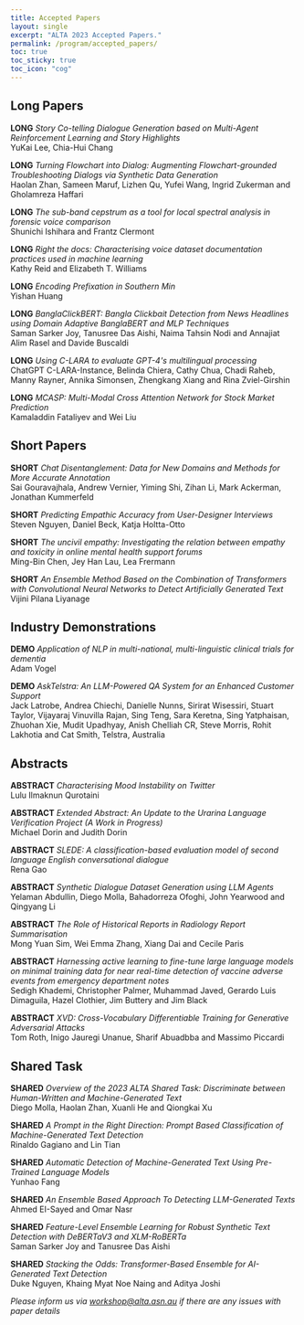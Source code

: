 ```yaml
---
title: Accepted Papers
layout: single
excerpt: "ALTA 2023 Accepted Papers."
permalink: /program/accepted_papers/
toc: true
toc_sticky: true
toc_icon: "cog"
---
```

<!-- Note that the titles/authors may change and papers may be withdrawn. For the final titles/authors, please refer to the [proceedings on the anthology](https://www.aclweb.org/anthology/events/naacl-2021/). -->

Long Papers
---

**LONG** *Story Co-telling Dialogue Generation based on Multi-Agent Reinforcement Learning and Story Highlights* <br>YuKai Lee, Chia-Hui Chang

**LONG** *Turning Flowchart into Dialog: Augmenting Flowchart-grounded Troubleshooting Dialogs via Synthetic Data Generation* <br>Haolan Zhan, Sameen Maruf, Lizhen Qu, Yufei Wang, Ingrid Zukerman and Gholamreza Haffari

**LONG** *The sub-band cepstrum as a tool for local spectral analysis in forensic voice comparison* <br>Shunichi Ishihara and Frantz Clermont

**LONG** *Right the docs: Characterising voice dataset documentation practices used in machine learning*<br>Kathy Reid and Elizabeth T. Williams

**LONG** *Encoding Prefixation in Southern Min* <br>Yishan Huang

**LONG** *BanglaClickBERT: Bangla Clickbait Detection from News Headlines using Domain Adaptive BanglaBERT and MLP Techniques* <br>Saman Sarker Joy, Tanusree Das Aishi, Naima Tahsin Nodi and Annajiat Alim Rasel and Davide Buscaldi

**LONG** *Using C-LARA to evaluate GPT-4's multilingual processing* <br>ChatGPT C-LARA-Instance, Belinda Chiera, Cathy Chua, Chadi Raheb, Manny Rayner, Annika Simonsen, Zhengkang Xiang and Rina Zviel-Girshin

**LONG** *MCASP: Multi-Modal Cross Attention Network for Stock Market Prediction* <br>Kamaladdin Fataliyev and Wei Liu

Short Papers
---
**SHORT** *Chat Disentanglement: Data for New Domains and Methods for More Accurate Annotation*<br>Sai Gouravajhala, Andrew Vernier, Yiming Shi, Zihan Li, Mark Ackerman, Jonathan Kummerfeld 

**SHORT** *Predicting Empathic Accuracy from User-Designer Interviews* <br>Steven Nguyen, Daniel Beck, Katja Holtta-Otto

**SHORT** *The uncivil empathy: Investigating the relation between empathy and toxicity in online mental health support forums* <br>Ming-Bin Chen, Jey Han Lau, Lea Frermann

**SHORT** *An Ensemble Method Based on the Combination of Transformers with Convolutional Neural Networks to Detect Artificially Generated Text*<br>Vijini Pilana Liyanage


Industry Demonstrations
---
**DEMO** *Application of NLP in multi-national, multi-linguistic clinical trials for dementia* <br>Adam Vogel

**DEMO** *AskTelstra: An LLM-Powered QA System for an Enhanced Customer Support*<br>Jack Latrobe, Andrea Chiechi, Danielle Nunns, Sirirat Wisessiri, Stuart Taylor, Vijayaraj Vinuvilla Rajan, Sing Teng, Sara Keretna, Sing Yatphaisan, Zhuohan Xie, Mudit Upadhyay, Anish Chelliah CR, Steve Morris, Rohit Lakhotia and Cat Smith, Telstra, Australia

Abstracts
---
**ABSTRACT** *Characterising Mood Instability on Twitter* <br>Lulu Ilmaknun Qurotaini

**ABSTRACT** *Extended Abstract: An Update to the Urarina Language Verification Project (A Work in Progress)* <br>Michael Dorin and Judith Dorin

**ABSTRACT** *SLEDE: A classification-based evaluation model of second language English conversational dialogue* <br>Rena Gao

**ABSTRACT** *Synthetic Dialogue Dataset Generation using LLM Agents* <br>Yelaman Abdullin, Diego Molla, Bahadorreza Ofoghi, John Yearwood and Qingyang Li

**ABSTRACT** *The Role of Historical Reports in Radiology Report Summarisation* <br>Mong Yuan Sim, Wei Emma Zhang, Xiang Dai and Cecile Paris

**ABSTRACT** *Harnessing active learning to fine-tune large language models on minimal training data for near real-time detection of vaccine adverse events from emergency department notes* <br>Sedigh Khademi, Christopher Palmer, Muhammad Javed, Gerardo Luis Dimaguila, Hazel Clothier, Jim Buttery and Jim Black

**ABSTRACT** *XVD: Cross-Vocabulary Differentiable Training for Generative Adversarial Attacks* <br>Tom Roth, Inigo Jauregi Unanue, Sharif Abuadbba and Massimo Piccardi


Shared Task
---
**SHARED** *Overview of the 2023 ALTA Shared Task: Discriminate between Human-Written and Machine-Generated Text* <br>Diego Molla, Haolan Zhan, Xuanli He and Qiongkai Xu

**SHARED** *A Prompt in the Right Direction: Prompt Based Classification of Machine-Generated Text Detection*<br>Rinaldo Gagiano and Lin Tian

**SHARED** *Automatic Detection of Machine-Generated Text Using Pre-Trained Language Models* <br>Yunhao Fang

**SHARED** *An Ensemble Based Approach To Detecting LLM-Generated Texts* <br>Ahmed EI-Sayed and Omar Nasr

**SHARED** *Feature-Level Ensemble Learning for Robust Synthetic Text Detection with DeBERTaV3 and XLM-RoBERTa* <br>Saman Sarker Joy and Tanusree Das Aishi

**SHARED** *Stacking the Odds: Transformer-Based Ensemble for AI-Generated Text Detection* <br>Duke Nguyen, Khaing Myat Noe Naing and Aditya Joshi

*Please inform us via [workshop@alta.asn.au](mailto:workshop@alta.asn.au) if there are any issues with paper details*